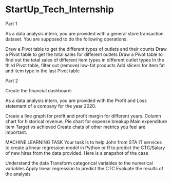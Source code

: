 # StartUp_Tech_Internship
Part 1

As a data analysis intern, you are provided with a general store transaction dataset. You are supposed to do the following operations.

Draw a Pivot table to get the different types of outlets and their counts
Draw a Pivot table to get the total sales for different outlets
Draw a Pivot table to find out the total sales of different item types in different outlet types
In the third Pivot table, filter out (remove) low-fat products 
Add slicers for item fat and item type in the last Pivot table


Part 2

Create the financial dashboard:

As a data analysis intern, you are provided with the Profit and Loss statement of a company for the year 2020.

Create a line graph for profit and profit margin for different years.
Column chart for historical revenue. 
Pie chart for expense breakup
Main expenditure item Target vs achieved
Create chats of other metrics you feel are important.

MACHINE LEARNING TASK
Your task is to help John from STA IT services to create a linear regression model in Python or R to predict the CTC/Salary of new hires from the data provided. Here is a snapshot of the case

Understand the data
Transform categorical variables to the numerical variables
Apply linear regression to predict the CTC
Evaluate the results of the analysis
